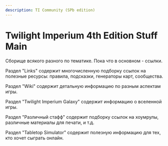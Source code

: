 ```yaml
---
description: TI Community (SPb edition)
---
```


# Twilight Imperium 4th Edition Stuff Main

Сборище всякого разного по тематике.
Пока что в основном - ссылки.

Раздел "Links" содержит многочисленную подборку ссылок на полезные ресурсы: правила, подсказки, генераторы карт, сообщества.

Раздел "Wiki" содержит детальную информацию по разным аспектам игры.

Раздел "Twilight Imperium Galaxy" содержит информацию о вселенной игры.

Раздел "Различный стафф" содержит подборку ссылок на хоумрулы, различные материалы для печати, и т.д.

Раздел "Tabletop Simulator" содержит полезную информацию для тех, кто хочет сыграть онлайн.
